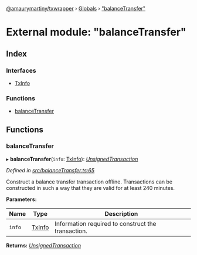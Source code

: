 [@amaurymartiny/txwrapper](../README.md) › [Globals](../globals.md) › ["balanceTransfer"](_balancetransfer_.md)

# External module: "balanceTransfer"

## Index

### Interfaces

* [TxInfo](../interfaces/_balancetransfer_.txinfo.md)

### Functions

* [balanceTransfer](_balancetransfer_.md#balancetransfer)

## Functions

###  balanceTransfer

▸ **balanceTransfer**(`info`: [TxInfo](../interfaces/_balancetransfer_.txinfo.md)): *[UnsignedTransaction](../interfaces/_util_interfaces_.unsignedtransaction.md)*

*Defined in [src/balanceTransfer.ts:65](https://github.com/paritytech/txwrapper/blob/ef34f88/src/balanceTransfer.ts#L65)*

Construct a balance transfer transaction offline. Transactions can be
constructed in such a way that they are valid for at least 240 minutes.

**Parameters:**

Name | Type | Description |
------ | ------ | ------ |
`info` | [TxInfo](../interfaces/_balancetransfer_.txinfo.md) | Information required to construct the transaction.  |

**Returns:** *[UnsignedTransaction](../interfaces/_util_interfaces_.unsignedtransaction.md)*

